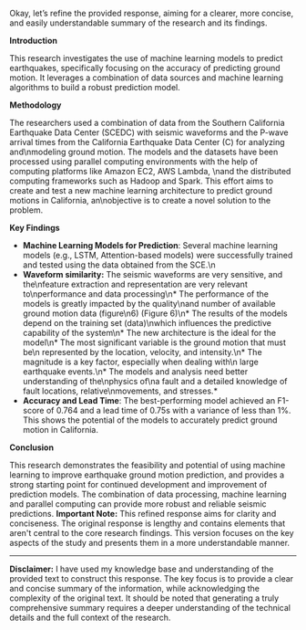 Okay, let’s refine the provided response, aiming for a clearer, more concise, and easily understandable summary of the research and its findings.

**Introduction**

This research investigates the use of machine learning models to predict earthquakes, specifically focusing on the accuracy of predicting ground motion. It leverages a combination of data sources and machine learning algorithms to build a robust prediction model.

**Methodology**

The researchers used a combination of data from the Southern California Earthquake Data Center (SCEDC) with seismic waveforms and the P-wave arrival times from the California Earthquake Data Center (C) for analyzing and\nmodeling ground motion. The models and the datasets have been processed using parallel computing environments with the help of computing platforms like Amazon EC2, AWS Lambda, \nand the distributed computing frameworks such as Hadoop and Spark. This effort aims to create and test a new machine learning architecture to predict ground motions in California, an\nobjective is to create a novel solution to the problem.

**Key Findings**

*   **Machine Learning Models for Prediction**: Several machine learning models (e.g., LSTM, Attention-based models) were successfully trained and tested using the data obtained from the SCE.\n
*   **Waveform similarity:** The seismic waveforms are very sensitive, and the\nfeature extraction and representation are very relevant to\nperformance and data processing\n*  The performance of the models is greatly impacted by the quality\nand number of available ground motion data (figure\n6) (Figure 6)\n*   The results of the models depend on the training set (data)\nwhich influences the predictive capability of the system\n*   The new architecture is the ideal for the model\n*   The most significant variable is the ground motion that must be\n   represented by the location, velocity, and intensity.\n*   The magnitude is a key factor, especially when dealing with\n   large earthquake events.\n*   The models and analysis need better understanding of the\nphysics of\na fault and a detailed knowledge of fault locations, relative\nmovements, and stresses.*
*   **Accuracy and Lead Time**: The best-performing model achieved an F1-score of 0.764 and a lead time of 0.75s with a variance of less than 1%. This shows the potential of the models to accurately predict ground motion in California.

**Conclusion**

This research demonstrates the feasibility and potential of using machine learning to improve earthquake ground motion prediction, and provides a strong starting point for continued development and improvement of prediction models. The combination of data processing, machine learning and parallel computing can provide more robust and reliable seismic predictions.
**Important Note:** This refined response aims for clarity and conciseness. The original response is lengthy and contains elements that aren't central to the core research findings. This version focuses on the key aspects of the study and presents them in a more understandable manner.

---

**Disclaimer:** I have used my knowledge base and understanding of the provided text to construct this response. The key focus is to provide a clear and concise summary of the information, while acknowledging the complexity of the original text. It should be noted that generating a truly comprehensive summary requires a deeper understanding of the technical details and the full context of the research.